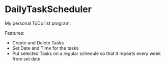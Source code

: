 # DailyTaskScheduler

My personal ToDo list program.

Features:
- Create and Delete Tasks
- Set Date and Time for the tasks
- Put selected Tasks on a regular schedule so that it repeats every week from set date
